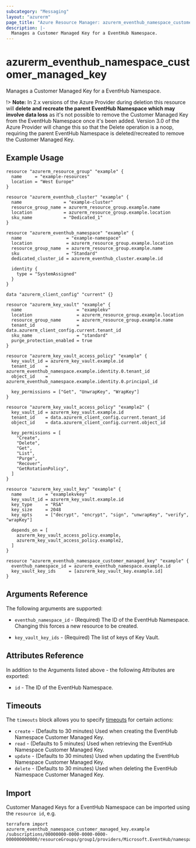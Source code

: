 ```yaml
---
subcategory: "Messaging"
layout: "azurerm"
page_title: "Azure Resource Manager: azurerm_eventhub_namespace_customer_managed_key"
description: |-
  Manages a Customer Managed Key for a EventHub Namespace.
---
```


# azurerm_eventhub_namespace_customer_managed_key

Manages a Customer Managed Key for a EventHub Namespace.

!> **Note:** In 2.x versions of the Azure Provider during deletion this resource will **delete and recreate the parent EventHub Namespace which may involve data loss** as it's not possible to remove the Customer Managed Key from the EventHub Namespace once it's been added. Version 3.0 of the Azure Provider will change this so that the Delete operation is a noop, requiring the parent EventHub Namespace is deleted/recreated to remove the Customer Managed Key.

## Example Usage

```hcl
resource "azurerm_resource_group" "example" {
  name     = "example-resources"
  location = "West Europe"
}

resource "azurerm_eventhub_cluster" "example" {
  name                = "example-cluster"
  resource_group_name = azurerm_resource_group.example.name
  location            = azurerm_resource_group.example.location
  sku_name            = "Dedicated_1"
}

resource "azurerm_eventhub_namespace" "example" {
  name                 = "example-namespace"
  location             = azurerm_resource_group.example.location
  resource_group_name  = azurerm_resource_group.example.name
  sku                  = "Standard"
  dedicated_cluster_id = azurerm_eventhub_cluster.example.id

  identity {
    type = "SystemAssigned"
  }
}

data "azurerm_client_config" "current" {}

resource "azurerm_key_vault" "example" {
  name                     = "examplekv"
  location                 = azurerm_resource_group.example.location
  resource_group_name      = azurerm_resource_group.example.name
  tenant_id                = data.azurerm_client_config.current.tenant_id
  sku_name                 = "standard"
  purge_protection_enabled = true
}

resource "azurerm_key_vault_access_policy" "example" {
  key_vault_id = azurerm_key_vault.example.id
  tenant_id    = azurerm_eventhub_namespace.example.identity.0.tenant_id
  object_id    = azurerm_eventhub_namespace.example.identity.0.principal_id

  key_permissions = ["Get", "UnwrapKey", "WrapKey"]
}

resource "azurerm_key_vault_access_policy" "example2" {
  key_vault_id = azurerm_key_vault.example.id
  tenant_id    = data.azurerm_client_config.current.tenant_id
  object_id    = data.azurerm_client_config.current.object_id

  key_permissions = [
    "Create",
    "Delete",
    "Get",
    "List",
    "Purge",
    "Recover",
    "GetRotationPolicy",
  ]
}

resource "azurerm_key_vault_key" "example" {
  name         = "examplekvkey"
  key_vault_id = azurerm_key_vault.example.id
  key_type     = "RSA"
  key_size     = 2048
  key_opts     = ["decrypt", "encrypt", "sign", "unwrapKey", "verify", "wrapKey"]

  depends_on = [
    azurerm_key_vault_access_policy.example,
    azurerm_key_vault_access_policy.example2,
  ]
}

resource "azurerm_eventhub_namespace_customer_managed_key" "example" {
  eventhub_namespace_id = azurerm_eventhub_namespace.example.id
  key_vault_key_ids     = [azurerm_key_vault_key.example.id]
}
```

## Arguments Reference

The following arguments are supported:

* `eventhub_namespace_id` - (Required) The ID of the EventHub Namespace. Changing this forces a new resource to be created.

* `key_vault_key_ids` - (Required) The list of keys of Key Vault.

## Attributes Reference

In addition to the Arguments listed above - the following Attributes are exported:

* `id` - The ID of the EventHub Namespace.

## Timeouts

The `timeouts` block allows you to specify [timeouts](https://www.terraform.io/language/resources/syntax#operation-timeouts) for certain actions:

* `create` - (Defaults to 30 minutes) Used when creating the EventHub Namespace Customer Managed Key.
* `read` - (Defaults to 5 minutes) Used when retrieving the EventHub Namespace Customer Managed Key.
* `update` - (Defaults to 30 minutes) Used when updating the EventHub Namespace Customer Managed Key.
* `delete` - (Defaults to 30 minutes) Used when deleting the EventHub Namespace Customer Managed Key.

## Import

Customer Managed Keys for a EventHub Namespace can be imported using the `resource id`, e.g.

```shell
terraform import azurerm_eventhub_namespace_customer_managed_key.example /subscriptions/00000000-0000-0000-0000-000000000000/resourceGroups/group1/providers/Microsoft.EventHub/namespaces/namespace1
```
